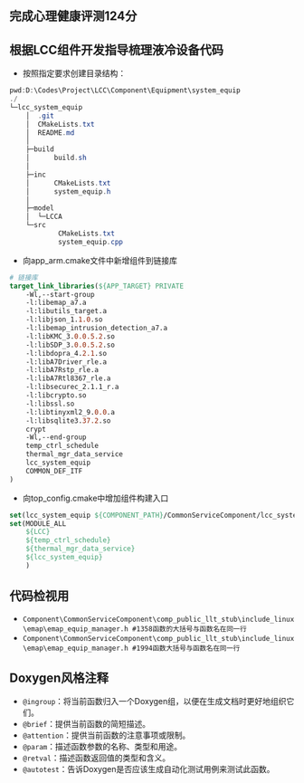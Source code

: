 ## 完成心理健康评测124分

## 根据LCC组件开发指导梳理液冷设备代码

- 按照指定要求创建目录结构：

```powershell
pwd:D:\Codes\Project\LCC\Component\Equipment\system_equip
./
└─lcc_system_equip
    │  .git
    │  CMakeLists.txt
    │  README.md
    │
    ├─build
    │      build.sh
    │
    ├─inc
    │      CMakeLists.txt
    │      system_equip.h
    │
    ├─model
    │  └─LCCA
    └─src
            CMakeLists.txt
            system_equip.cpp
```

- 向app_arm.cmake文件中新增组件到链接库

```cmake
# 链接库
target_link_libraries(${APP_TARGET} PRIVATE
    -Wl,--start-group
    -l:libemap_a7.a
    -l:libutils_target.a
    -l:libjson_1.1.0.so
    -l:libemap_intrusion_detection_a7.a
    -l:libKMC_3.0.0.5.2.so
    -l:libSDP_3.0.0.5.2.so
    -l:libdopra_4.2.1.so
    -l:libA7Driver_rle.a
    -l:libA7Rstp_rle.a
    -l:libA7Rtl8367_rle.a
    -l:libsecurec_2.1.1_r.a
    -l:libcrypto.so
    -l:libssl.so
    -l:libtinyxml2_9.0.0.a
    -l:libsqlite3.37.2.so
    crypt
    -Wl,--end-group
    temp_ctrl_schedule
    thermal_mgr_data_service
    lcc_system_equip
    COMMON_DEF_ITF
)
```

- 向top_config.cmake中增加组件构建入口

```cmake
set(lcc_system_equip ${COMPONENT_PATH}/CommonServiceComponent/lcc_system_equip)
set(MODULE_ALL
    ${LCC}
    ${temp_ctrl_schedule}
    ${thermal_mgr_data_service}
    ${lcc_system_equip}
    )
```

## 代码检视用

- `Component\CommonServiceComponent\comp_public_llt_stub\include_linux\emap\emap_equip_manager.h #1358函数的大括号与函数名在同一行`
- `Component\CommonServiceComponent\comp_public_llt_stub\include_linux\emap\emap_equip_manager.h #1994函数大括号与函数名在同一行`

## Doxygen风格注释

- `@ingroup`：将当前函数归入一个Doxygen组，以便在生成文档时更好地组织它们。
- `@brief`：提供当前函数的简短描述。
- `@attention`：提供当前函数的注意事项或限制。
- `@param`：描述函数参数的名称、类型和用途。
- `@retval`：描述函数返回值的类型和含义。
- `@autotest`：告诉Doxygen是否应该生成自动化测试用例来测试此函数。
